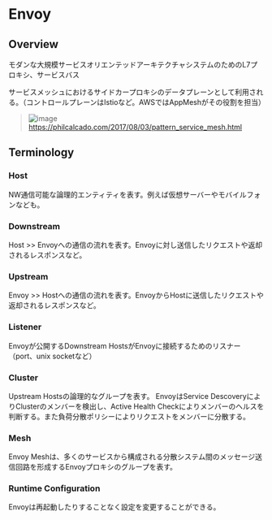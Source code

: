 # Envoy
## Overview
モダンな大規模サービスオリエンテッドアーキテクチャシステムのためのL7プロキシ、サービスバス

サービスメッシュにおけるサイドカープロキシのデータプレーンとして利用される。（コントロールプレーンはIstioなど。AWSではAppMeshがその役割を担当）

> ![image](https://user-images.githubusercontent.com/1415655/63643166-a21bb700-c705-11e9-877e-633b455be527.png)
> https://philcalcado.com/2017/08/03/pattern_service_mesh.html


## Terminology
### Host
NW通信可能な論理的エンティティを表す。例えば仮想サーバーやモバイルフォンなども。

### Downstream
Host >> Envoyへの通信の流れを表す。Envoyに対し送信したリクエストや返却されるレスポンスなど。

### Upstream
Envoy >> Hostへの通信の流れを表す。EnvoyからHostに送信したリクエストや返却されるレスポンスなど。

### Listener
Envoyが公開するDownstream HostsがEnvoyに接続するためのリスナー（port、unix socketなど）

### Cluster
Upstream Hostsの論理的なグループを表す。
EnvoyはService DescoveryによりClusterのメンバーを検出し、Active Health Checkによりメンバーのヘルスを判断する。また負荷分散ポリシーによりリクエストをメンバーに分散する。

### Mesh
Envoy Meshは、多くのサービスから構成される分散システム間のメッセージ送信回路を形成するEnvoyプロキシのグループを表す。

### Runtime Configuration
Envoyは再起動したりすることなく設定を変更することができる。
